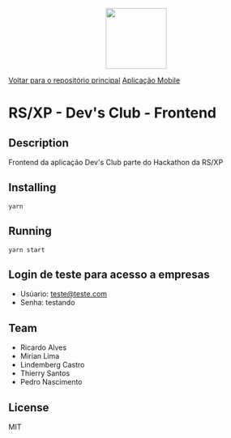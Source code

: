 <p align="center">
<a href="#" alt="RSXP">
  <img src="https://rocketseat.com.br/static/images/experience/RSXP.svg" height="120px"></a></p>

<a href="https://github.com/nennogabriel/rsxp-devsclub-business" alt="RSXP">Voltar para o repositório principal</a>
<a href="https://github.com/Thierry-Santos/DevsClub" alt="RSXP">Aplicação Mobile</a>

# RS/XP - Dev's Club - Frontend

## Description

Frontend da aplicação Dev's Club parte do Hackathon da RS/XP

## Installing

`yarn`

## Running

`yarn start`

## Login de teste para acesso a empresas

- Usúario: teste@teste.com
- Senha: testando

## Team

- Ricardo Alves
- Mirian Lima
- Lindemberg Castro
- Thierry Santos
- Pedro Nascimento

## License

MIT
